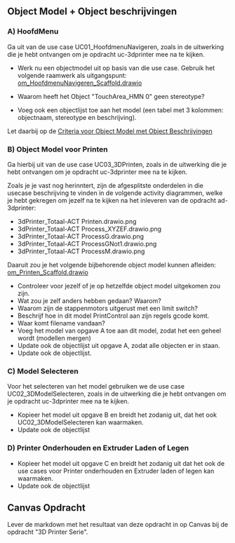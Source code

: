 ## Object Model + Object beschrijvingen

### A) HoofdMenu

Ga uit van de use case UC01_HoofdmenuNavigeren, zoals in de uitwerking die je hebt ontvangen om je opdracht uc-3dprinter mee na te kijken.

- Werk nu een objectmodel uit op basis van die use case. Gebruik het volgende raamwerk als uitgangspunt: [om_HoofdmenuNavigeren_Scaffold.drawio](./om_HoofdmenuNavigeren_Scaffold.drawio)

- Waarom heeft het Object "TouchArea_HMN 0" geen stereotype?
- Voeg ook een objectlijst toe aan het model (een tabel met 3 kolommen: objectnaam, stereotype en beschrijving).

Let daarbij op de [Criteria voor Object Model met Object Beschrijvingen](../../../../../leerdoelen/portfolio-items/object-model-met-lijst.md)

### B) Object Model voor Printen
Ga hierbij uit van de use case UC03_3DPrinten, zoals in de uitwerking die je hebt ontvangen om je opdracht uc-3dprinter mee na te kijken.

Zoals je je vast nog herinntert, zijn de afgesplitste onderdelen in die usecase beschrijving te vinden in de volgende activity diagrammen, welke je hebt gekregen om jezelf na te kijken na het inleveren van de opdracht ad-3dprinter:
- 3dPrinter_Totaal-ACT Printen.drawio.png
- 3dPrinter_Totaal-ACT Process_XYZEF.drawio.png
- 3dPrinter_Totaal-ACT ProcessG.drawio.png
- 3dPrinter_Totaal-ACT ProcessGNot1.drawio.png
- 3dPrinter_Totaal-ACT ProcessM.drawio.png

Daaruit zou je het volgende bijbehorende object model kunnen afleiden: 
[om_Printen_Scaffold.drawio](./om_Printen_Scaffold.drawio)

- Controleer voor jezelf of je op hetzelfde object model uitgekomen zou zijn.
- Wat zou je zelf anders hebben gedaan? Waarom?
- Waarom zijn de stappenmotors uitgerust met een limit switch?
- Beschrijf hoe in dit model PrintControl aan zijn regels gcode komt.
- Waar komt filename vandaan?
- Voeg het model van opgave A toe aan dit model, zodat het een geheel wordt (modellen mergen)
- Update ook de objectlijst uit opgave A, zodat alle objecten er in staan.
- Update ook de objectlijst.

### C) Model Selecteren

Voor het selecteren van het model gebruiken we de use case UC02_3DModelSelecteren, zoals in de uitwerking die je hebt ontvangen om je opdracht uc-3dprinter mee na te kijken.

- Kopieer het model uit opgave B en breidt het zodanig uit, dat het ook UC02_3DModelSelecteren kan waarmaken.
- Update ook de objectlijst

### D) Printer Onderhouden en Extruder Laden of Legen

- Kopieer het model uit opgave C en breidt het zodanig uit dat het ook de use cases voor Printer onderhouden en Extruder laden of legen kan waarmaken.
- Update ook de objectlijst

## Canvas Opdracht
Lever de markdown met het resultaat van deze opdracht in op Canvas bij de opdracht "3D Printer Serie".